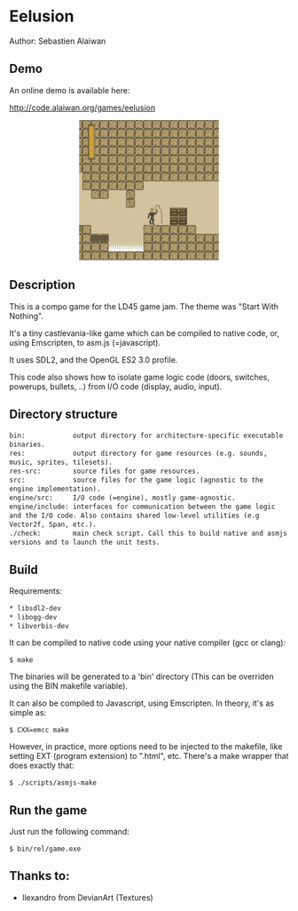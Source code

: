 # Eelusion

Author: Sebastien Alaiwan

Demo
----

An online demo is available here:

http://code.alaiwan.org/games/eelusion

<p align="center"><img src="doc/screenshot.jpg" width="50%"></p>

Description
-----------

This is a compo game for the LD45 game jam. The theme was "Start With Nothing".

It's a tiny castlevania-like game which can be compiled to native code,
or, using Emscripten, to asm.js (=javascript).

It uses SDL2, and the OpenGL ES2 3.0 profile.

This code also shows how to isolate game logic code (doors, switches,
powerups, bullets, ..) from I/O code (display, audio, input).

Directory structure
-------------------

```
bin:            output directory for architecture-specific executable binaries.
res:            output directory for game resources (e.g. sounds, music, sprites, tilesets).
res-src:        source files for game resources.
src:            source files for the game logic (agnostic to the engine implementation).
engine/src:     I/O code (=engine), mostly game-agnostic.
engine/include: interfaces for communication between the game logic and the I/O code. Also contains shared low-level utilities (e.g Vector2f, Span, etc.).
./check:        main check script. Call this to build native and asmjs versions and to launch the unit tests.
```


Build
-----

Requirements:
```
* libsdl2-dev
* libogg-dev
* libvorbis-dev
```

It can be compiled to native code using your native compiler (gcc or clang):

```
$ make
```

The binaries will be generated to a 'bin' directory
(This can be overriden using the BIN makefile variable).

It can also be compiled to Javascript, using Emscripten.
In theory, it's as simple as:

```
$ CXX=emcc make
```

However, in practice, more options need to be injected to the makefile,
like setting EXT (program extension) to ".html", etc.
There's a make wrapper that does exactly that:

```
$ ./scripts/asmjs-make
```

Run the game
------------

Just run the following command:

```
$ bin/rel/game.exe
```


Thanks to:
----------

- llexandro from DevianArt (Textures)

